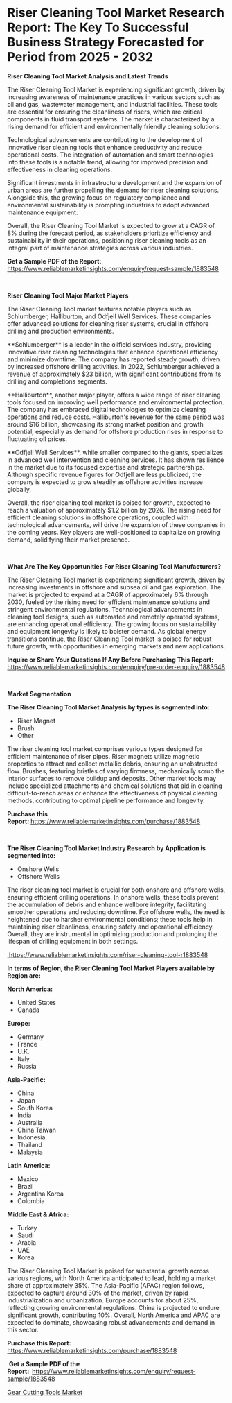 <p><h1>Riser Cleaning Tool Market Research Report: The Key To Successful Business Strategy Forecasted for Period from 2025 - 2032</h1></p><p><strong>Riser Cleaning Tool Market Analysis and Latest Trends</strong></p>
<p><p>The Riser Cleaning Tool Market is experiencing significant growth, driven by increasing awareness of maintenance practices in various sectors such as oil and gas, wastewater management, and industrial facilities. These tools are essential for ensuring the cleanliness of risers, which are critical components in fluid transport systems. The market is characterized by a rising demand for efficient and environmentally friendly cleaning solutions. </p><p>Technological advancements are contributing to the development of innovative riser cleaning tools that enhance productivity and reduce operational costs. The integration of automation and smart technologies into these tools is a notable trend, allowing for improved precision and effectiveness in cleaning operations.</p><p>Significant investments in infrastructure development and the expansion of urban areas are further propelling the demand for riser cleaning solutions. Alongside this, the growing focus on regulatory compliance and environmental sustainability is prompting industries to adopt advanced maintenance equipment. </p><p>Overall, the Riser Cleaning Tool Market is expected to grow at a CAGR of 8% during the forecast period, as stakeholders prioritize efficiency and sustainability in their operations, positioning riser cleaning tools as an integral part of maintenance strategies across various industries.</p></p>
<p><strong>Get a Sample PDF of the Report:&nbsp;</strong> <a href="https://www.reliablemarketinsights.com/enquiry/request-sample/1883548?utm_campaign=3584&utm_medium=2&utm_source=Github&utm_content=ia&utm_term=11042025&utm_id=riser-cleaning-tool">https://www.reliablemarketinsights.com/enquiry/request-sample/1883548</a></p>
<p>&nbsp;</p>
<p><strong>Riser Cleaning Tool Major Market Players</strong></p>
<p><p>The Riser Cleaning Tool market features notable players such as Schlumberger, Halliburton, and Odfjell Well Services. These companies offer advanced solutions for cleaning riser systems, crucial in offshore drilling and production environments.</p><p>**Schlumberger** is a leader in the oilfield services industry, providing innovative riser cleaning technologies that enhance operational efficiency and minimize downtime. The company has reported steady growth, driven by increased offshore drilling activities. In 2022, Schlumberger achieved a revenue of approximately $23 billion, with significant contributions from its drilling and completions segments.</p><p>**Halliburton**, another major player, offers a wide range of riser cleaning tools focused on improving well performance and environmental protection. The company has embraced digital technologies to optimize cleaning operations and reduce costs. Halliburton's revenue for the same period was around $16 billion, showcasing its strong market position and growth potential, especially as demand for offshore production rises in response to fluctuating oil prices.</p><p>**Odfjell Well Services**, while smaller compared to the giants, specializes in advanced well intervention and cleaning services. It has shown resilience in the market due to its focused expertise and strategic partnerships. Although specific revenue figures for Odfjell are less publicized, the company is expected to grow steadily as offshore activities increase globally.</p><p>Overall, the riser cleaning tool market is poised for growth, expected to reach a valuation of approximately $1.2 billion by 2026. The rising need for efficient cleaning solutions in offshore operations, coupled with technological advancements, will drive the expansion of these companies in the coming years. Key players are well-positioned to capitalize on growing demand, solidifying their market presence.</p></p>
<p>&nbsp;</p>
<p><strong>What Are The Key Opportunities For Riser Cleaning Tool Manufacturers?</strong></p>
<p><p>The Riser Cleaning Tool market is experiencing significant growth, driven by increasing investments in offshore and subsea oil and gas exploration. The market is projected to expand at a CAGR of approximately 6% through 2030, fueled by the rising need for efficient maintenance solutions and stringent environmental regulations. Technological advancements in cleaning tool designs, such as automated and remotely operated systems, are enhancing operational efficiency. The growing focus on sustainability and equipment longevity is likely to bolster demand. As global energy transitions continue, the Riser Cleaning Tool market is poised for robust future growth, with opportunities in emerging markets and new applications.</p></p>
<p><strong>Inquire or Share Your Questions If Any Before Purchasing This Report:</strong> <a href="https://www.reliablemarketinsights.com/enquiry/pre-order-enquiry/1883548?utm_campaign=3584&utm_medium=2&utm_source=Github&utm_content=ia&utm_term=11042025&utm_id=riser-cleaning-tool">https://www.reliablemarketinsights.com/enquiry/pre-order-enquiry/1883548</a></p>
<p>&nbsp;</p>
<p><strong>Market Segmentation</strong></p>
<p><strong>The Riser Cleaning Tool Market Analysis by types is segmented into:</strong></p>
<p><ul><li>Riser Magnet</li><li>Brush</li><li>Other</li></ul></p>
<p><p>The riser cleaning tool market comprises various types designed for efficient maintenance of riser pipes. Riser magnets utilize magnetic properties to attract and collect metallic debris, ensuring an unobstructed flow. Brushes, featuring bristles of varying firmness, mechanically scrub the interior surfaces to remove buildup and deposits. Other market tools may include specialized attachments and chemical solutions that aid in cleaning difficult-to-reach areas or enhance the effectiveness of physical cleaning methods, contributing to optimal pipeline performance and longevity.</p></p>
<p><strong>Purchase this Report:&nbsp;</strong><a href="https://www.reliablemarketinsights.com/purchase/1883548?utm_campaign=3584&utm_medium=2&utm_source=Github&utm_content=ia&utm_term=11042025&utm_id=riser-cleaning-tool">https://www.reliablemarketinsights.com/purchase/1883548</a></p>
<p>&nbsp;</p>
<p><strong>The Riser Cleaning Tool Market Industry Research by Application is segmented into:</strong></p>
<p><ul><li>Onshore Wells</li><li>Offshore Wells</li></ul></p>
<p><p>The riser cleaning tool market is crucial for both onshore and offshore wells, ensuring efficient drilling operations. In onshore wells, these tools prevent the accumulation of debris and enhance wellbore integrity, facilitating smoother operations and reducing downtime. For offshore wells, the need is heightened due to harsher environmental conditions; these tools help in maintaining riser cleanliness, ensuring safety and operational efficiency. Overall, they are instrumental in optimizing production and prolonging the lifespan of drilling equipment in both settings.</p></p>
<p><a href="https://www.reliablemarketinsights.com/riser-cleaning-tool-r1883548?utm_campaign=3584&utm_medium=2&utm_source=Github&utm_content=ia&utm_term=11042025&utm_id=riser-cleaning-tool">&nbsp;https://www.reliablemarketinsights.com/riser-cleaning-tool-r1883548</a></p>
<p><strong>In terms of Region, the Riser Cleaning Tool Market Players available by Region are:</strong></p>
<p>
    <p> <strong> North America: </strong>
        <ul>
            <li>United States</li>
            <li>Canada</li>
        </ul>
        </p> 
    <p> <strong> Europe: </strong>
        <ul>
            <li>Germany</li>
            <li>France</li>
            <li>U.K.</li>
            <li>Italy</li>
            <li>Russia</li>
        </ul>
        </p> 
    <p> <strong> Asia-Pacific: </strong>
        <ul>
            <li>China</li>
            <li>Japan</li>
            <li>South Korea</li>
            <li>India</li>
            <li>Australia</li>
            <li>China Taiwan</li>
            <li>Indonesia</li>
            <li>Thailand</li>
            <li>Malaysia</li>
        </ul>
        </p> 
    <p> <strong> Latin America: </strong>
        <ul>
            <li>Mexico</li>
            <li>Brazil</li>
            <li>Argentina Korea</li>
            <li>Colombia</li>
        </ul>
        </p> 
    <p> <strong> Middle East & Africa: </strong>
        <ul>
            <li>Turkey</li>
            <li>Saudi</li>
            <li>Arabia</li>
            <li>UAE</li>
            <li>Korea</li>
        </ul>
    </p>
    </p>
<p><p>The Riser Cleaning Tool Market is poised for substantial growth across various regions, with North America anticipated to lead, holding a market share of approximately 35%. The Asia-Pacific (APAC) region follows, expected to capture around 30% of the market, driven by rapid industrialization and urbanization. Europe accounts for about 25%, reflecting growing environmental regulations. China is projected to endure significant growth, contributing 10%. Overall, North America and APAC are expected to dominate, showcasing robust advancements and demand in this sector.</p></p>
<p><strong>Purchase this Report: </strong><a href="https://www.reliablemarketinsights.com/purchase/1883548?utm_campaign=3584&utm_medium=2&utm_source=Github&utm_content=ia&utm_term=11042025&utm_id=riser-cleaning-tool">https://www.reliablemarketinsights.com/purchase/1883548</a></p>
<p>&nbsp;<strong>Get a Sample PDF of the Report:&nbsp;&nbsp;</strong><a href="https://www.reliablemarketinsights.com/enquiry/request-sample/1883548?utm_campaign=3584&utm_medium=2&utm_source=Github&utm_content=ia&utm_term=11042025&utm_id=riser-cleaning-tool">https://www.reliablemarketinsights.com/enquiry/request-sample/1883548</a></p>
<p><strong></strong></p>
<p><p><a href="https://github.com/elvutedipela/Market-Research-Report-List-1/blob/main/gear-cutting-tools-market.md?utm_campaign=3584&utm_medium=2&utm_source=Github&utm_content=ia&utm_term=11042025&utm_id=riser-cleaning-tool">Gear Cutting Tools Market</a></p></p>